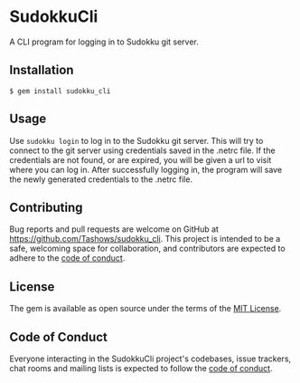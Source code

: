 # SudokkuCli

A CLI program for logging in to Sudokku git server.

## Installation

    $ gem install sudokku_cli

## Usage

Use `sudokku login` to log in to the Sudokku git server. This will try to connect to the git server using credentials saved
in the .netrc file. If the credentials are not found, or are expired, you will be given a url to visit where you can log in.
After successfully logging in, the program will save the newly generated credentials to the .netrc file.

[//]: # (## Development)

[//]: # ()
[//]: # (After checking out the repo, run `bin/setup` to install dependencies. Then, run `rake test` to run the tests. You can also run `bin/console` for an interactive prompt that will allow you to experiment.)

[//]: # ()
[//]: # (To install this gem onto your local machine, run `bundle exec rake install`. To release a new version, update the version number in `version.rb`, and then run `bundle exec rake release`, which will create a git tag for the version, push git commits and the created tag, and push the `.gem` file to [rubygems.org]&#40;https://rubygems.org&#41;.)

## Contributing

Bug reports and pull requests are welcome on GitHub at https://github.com/Tashows/sudokku_cli. This project is intended to be a safe, welcoming space for collaboration, and contributors are expected to adhere to the [code of conduct](https://github.com/Tashows/sudokku_cli/blob/main/CODE_OF_CONDUCT.md).

## License

The gem is available as open source under the terms of the [MIT License](https://opensource.org/licenses/MIT).

## Code of Conduct

Everyone interacting in the SudokkuCli project's codebases, issue trackers, chat rooms and mailing lists is expected to follow the [code of conduct](https://github.com/Tashows/sudokku_cli/blob/main/CODE_OF_CONDUCT.md).
